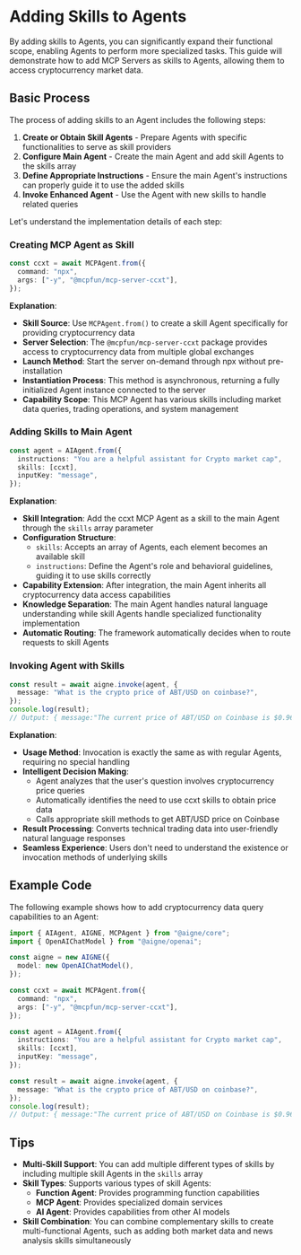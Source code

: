 # Adding Skills to Agents

By adding skills to Agents, you can significantly expand their functional scope, enabling Agents to perform more specialized tasks. This guide will demonstrate how to add MCP Servers as skills to Agents, allowing them to access cryptocurrency market data.

## Basic Process

The process of adding skills to an Agent includes the following steps:

1. **Create or Obtain Skill Agents** - Prepare Agents with specific functionalities to serve as skill providers
2. **Configure Main Agent** - Create the main Agent and add skill Agents to the skills array
3. **Define Appropriate Instructions** - Ensure the main Agent's instructions can properly guide it to use the added skills
4. **Invoke Enhanced Agent** - Use the Agent with new skills to handle related queries

Let's understand the implementation details of each step:

### Creating MCP Agent as Skill

```ts file="../../docs-examples/test/build-first-agent.test.ts" region="example-add-skills-to-agent-create-skill-agent" exclude_imports
const ccxt = await MCPAgent.from({
  command: "npx",
  args: ["-y", "@mcpfun/mcp-server-ccxt"],
});
```

**Explanation**:

* **Skill Source**: Use `MCPAgent.from()` to create a skill Agent specifically for providing cryptocurrency data
* **Server Selection**: The `@mcpfun/mcp-server-ccxt` package provides access to cryptocurrency data from multiple global exchanges
* **Launch Method**: Start the server on-demand through npx without pre-installation
* **Instantiation Process**: This method is asynchronous, returning a fully initialized Agent instance connected to the server
* **Capability Scope**: This MCP Agent has various skills including market data queries, trading operations, and system management

### Adding Skills to Main Agent

```ts file="../../docs-examples/test/build-first-agent.test.ts" region="example-add-skills-to-agent-add-skills" exclude_imports
const agent = AIAgent.from({
  instructions: "You are a helpful assistant for Crypto market cap",
  skills: [ccxt],
  inputKey: "message",
});
```

**Explanation**:

* **Skill Integration**: Add the ccxt MCP Agent as a skill to the main Agent through the `skills` array parameter
* **Configuration Structure**:
  * `skills`: Accepts an array of Agents, each element becomes an available skill
  * `instructions`: Define the Agent's role and behavioral guidelines, guiding it to use skills correctly
* **Capability Extension**: After integration, the main Agent inherits all cryptocurrency data access capabilities
* **Knowledge Separation**: The main Agent handles natural language understanding while skill Agents handle specialized functionality implementation
* **Automatic Routing**: The framework automatically decides when to route requests to skill Agents

### Invoking Agent with Skills

```ts file="../../docs-examples/test/build-first-agent.test.ts" region="example-add-skills-to-agent-invoke-agent" exclude_imports
const result = await aigne.invoke(agent, {
  message: "What is the crypto price of ABT/USD on coinbase?",
});
console.log(result);
// Output: { message:"The current price of ABT/USD on Coinbase is $0.9684." }
```

**Explanation**:

* **Usage Method**: Invocation is exactly the same as with regular Agents, requiring no special handling
* **Intelligent Decision Making**:
  * Agent analyzes that the user's question involves cryptocurrency price queries
  * Automatically identifies the need to use ccxt skills to obtain price data
  * Calls appropriate skill methods to get ABT/USD price on Coinbase
* **Result Processing**: Converts technical trading data into user-friendly natural language responses
* **Seamless Experience**: Users don't need to understand the existence or invocation methods of underlying skills

## Example Code

The following example shows how to add cryptocurrency data query capabilities to an Agent:

```ts file="../../docs-examples/test/build-first-agent.test.ts" region="example-add-skills-to-agent"
import { AIAgent, AIGNE, MCPAgent } from "@aigne/core";
import { OpenAIChatModel } from "@aigne/openai";

const aigne = new AIGNE({
  model: new OpenAIChatModel(),
});

const ccxt = await MCPAgent.from({
  command: "npx",
  args: ["-y", "@mcpfun/mcp-server-ccxt"],
});

const agent = AIAgent.from({
  instructions: "You are a helpful assistant for Crypto market cap",
  skills: [ccxt],
  inputKey: "message",
});

const result = await aigne.invoke(agent, {
  message: "What is the crypto price of ABT/USD on coinbase?",
});
console.log(result);
// Output: { message:"The current price of ABT/USD on Coinbase is $0.9684." }
```

## Tips

* **Multi-Skill Support**: You can add multiple different types of skills by including multiple skill Agents in the `skills` array
* **Skill Types**: Supports various types of skill Agents:
  * **Function Agent**: Provides programming function capabilities
  * **MCP Agent**: Provides specialized domain services
  * **AI Agent**: Provides capabilities from other AI models
* **Skill Combination**: You can combine complementary skills to create multi-functional Agents, such as adding both market data and news analysis skills simultaneously
